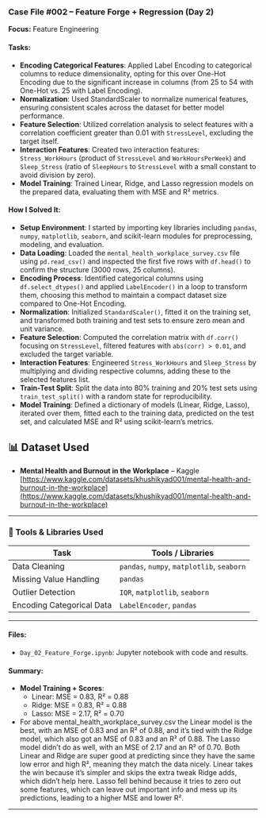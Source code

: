 ### Case File #002 – Feature Forge + Regression (Day 2)
**Focus:** Feature Engineering

#### Tasks:
- **Encoding Categorical Features**: Applied Label Encoding to categorical columns to reduce dimensionality, opting for this over One-Hot Encoding due to the significant increase in columns (from 25 to 54 with One-Hot vs. 25 with Label Encoding).
- **Normalization**: Used StandardScaler to normalize numerical features, ensuring consistent scales across the dataset for better model performance.
- **Feature Selection**: Utilized correlation analysis to select features with a correlation coefficient greater than 0.01 with `StressLevel`, excluding the target itself.
- **Interaction Features**: Created two interaction features: `Stress_WorkHours` (product of `StressLevel` and `WorkHoursPerWeek`) and `Sleep_Stress` (ratio of `SleepHours` to `StressLevel` with a small constant to avoid division by zero).
- **Model Training**: Trained Linear, Ridge, and Lasso regression models on the prepared data, evaluating them with MSE and R² metrics.


#### How I Solved It:
- **Setup Environment**: I started by importing key libraries including `pandas`, `numpy`, `matplotlib`, `seaborn`, and scikit-learn modules for preprocessing, modeling, and evaluation.
- **Data Loading**: Loaded the `mental_health_workplace_survey.csv` file using `pd.read_csv()` and inspected the first five rows with `df.head()` to confirm the structure (3000 rows, 25 columns).
- **Encoding Process**: Identified categorical columns using `df.select_dtypes()` and applied `LabelEncoder()` in a loop to transform them, choosing this method to maintain a compact dataset size compared to One-Hot Encoding.
- **Normalization**: Initialized `StandardScaler()`, fitted it on the training set, and transformed both training and test sets to ensure zero mean and unit variance.
- **Feature Selection**: Computed the correlation matrix with `df.corr()` focusing on `StressLevel`, filtered features with `abs(corr) > 0.01`, and excluded the target variable.
- **Interaction Features**: Engineered `Stress_WorkHours` and `Sleep_Stress` by multiplying and dividing respective columns, adding these to the selected features list.
- **Train-Test Split**: Split the data into 80% training and 20% test sets using `train_test_split()` with a random state for reproducibility.
- **Model Training**: Defined a dictionary of models (Linear, Ridge, Lasso), iterated over them, fitted each to the training data, predicted on the test set, and calculated MSE and R² using scikit-learn’s metrics.

## 📊 Dataset Used

- **Mental Health and Burnout in the Workplace** – Kaggle  
  [https://www.kaggle.com/datasets/khushikyad001/mental-health-and-burnout-in-the-workplace](https://www.kaggle.com/datasets/khushikyad001/mental-health-and-burnout-in-the-workplace)

---
### 🧰 Tools & Libraries Used

| Task                     | Tools / Libraries                          |
|--------------------------|--------------------------------------------|
| Data Cleaning            | `pandas`, `numpy`, `matplotlib`, `seaborn` |
| Missing Value Handling   | `pandas`                                   |
| Outlier Detection        | `IQR`, `matplotlib`, `seaborn`             |
| Encoding Categorical Data| `LabelEncoder`, `pandas`                   |
---

#### Files:
- `Day_02_Feature_Forge.ipynb`: Jupyter notebook with code and results.
  
#### Summary: 
- **Model Training + Scores**:
  - Linear: MSE = 0.83, R² = 0.88
  - Ridge: MSE = 0.83, R² = 0.88
  - Lasso: MSE = 2.17, R² = 0.70
- For above mental_health_workplace_survey.csv the Linear model is the best, with an MSE of 0.83 and an R² of 0.88, and it’s tied with the Ridge model, which also got an MSE of 0.83 and an R² of 0.88. The Lasso model didn’t do as well, with an MSE of 2.17 and an R² of 0.70. Both Linear and Ridge are super good at predicting since they have the same low error and high R², meaning they match the data nicely. Linear takes the win because it’s simpler and skips the extra tweak Ridge adds, which didn’t help here. Lasso fell behind because it tries to zero out some features, which can leave out important info and mess up its predictions, leading to a higher MSE and lower R².

---
